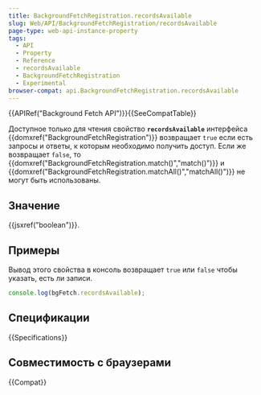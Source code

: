 ```yaml
---
title: BackgroundFetchRegistration.recordsAvailable
slug: Web/API/BackgroundFetchRegistration/recordsAvailable
page-type: web-api-instance-property
tags:
  - API
  - Property
  - Reference
  - recordsAvailable
  - BackgroundFetchRegistration
  - Experimental
browser-compat: api.BackgroundFetchRegistration.recordsAvailable
---
```

{{APIRef("Background Fetch API")}}{{SeeCompatTable}}

Доступное только для чтения свойство **`recordsAvailable`** интерфейса {{domxref("BackgroundFetchRegistration")}} возвращает `true` если есть запросы и ответы, к которым необходимо получить доступ. Если же возвращает `false`, то {{domxref("BackgroundFetchRegistration.match()","match()")}} и {{domxref("BackgroundFetchRegistration.matchAll()","matchAll()")}} не могут быть использованы.

## Значение

{{jsxref("boolean")}}.

## Примеры

Вывод этого свойства в консоль возвращает `true` или `false` чтобы указать, есть ли записи.

```js
console.log(bgFetch.recordsAvailable);
```

## Спецификации

{{Specifications}}

## Совместимость с браузерами

{{Compat}}
